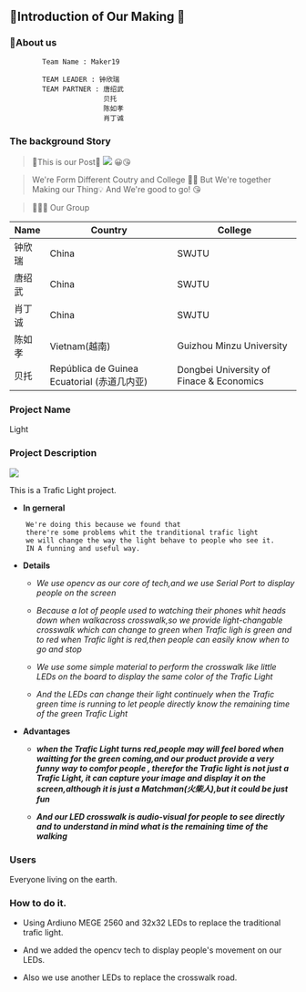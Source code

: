 ## 🧐Introduction of Our Making 🧐
### 👺About us
```vim
        Team Name : Maker19
        
        TEAM LEADER : 钟欣瑞
        TEAM PARTNER : 唐绍武
                       贝托
                       陈如孝
                       肖丁诚

```


### The background Story
>🎨This is our Post🎨
![](http://a2.qpic.cn/psb?/V13beCG51KYd1k/t9zgvEwbHiGmoz.O9ibYSvf7YjmsstVfGZSykuQjQTU!/b/dMUAAAAAAAAA&ek=1&kp=1&pt=0&bo=HAtABsAP3AgRGWQ!&tl=3&vuin=2536914044&tm=1563591600&sce=60-2-2&rf=viewer_4)
>😀😘

>We're Form Different Coutry and College 🚩🏁
  But We're together Making our Thing💡
  And We're good to go! 😘

>👨‍👦‍👦  Our Group

|Name | Country | College|
|-- | -- | -- |
|钟欣瑞 | China | SWJTU|
|唐绍武 | China | SWJTU|
|肖丁诚 | China | SWJTU|
|陈如孝 | Vietnam(越南) | Guizhou Minzu University|
|贝托 |  República de Guinea Ecuatorial (赤道几内亚) | Dongbei University of Finace & Economics|

### Project Name
 Light

### Project Description

![](https://github.com/Zxrcoming/Maker19/blob/master/Picture/1.gif)

This is a Trafic Light project.
- **In gerneral**
```vim
    We're doing this because we found that
    there're some problems whit the tranditional trafic light
    we will change the way the light behave to people who see it.
    IN A funning and useful way.
```

- **Details**

  - *We use opencv as our core of tech,and we use Serial Port to display people on the screen*

  - *Because a lot of people used to watching their phones whit heads down when walkacross crosswalk,so we provide light-changable crosswalk which can change to green when Trafic ligh is green and to red when Trafic light is red,then people can easily know when to go and stop*

  - *We use some simple material to perform the crosswalk like little LEDs on the board to display the same color of the Trafic Light*

  - *And the LEDs can change their light continuely when the Trafic green time is running to let people directly know the remaining time of the green Trafic Light*

- **Advantages**
  - ***when the Trafic Light turns red,people may will feel bored when waitting for the green coming,and our product provide a very funny way to comfor people , therefor the Trafic light is not just a Trafic Light, it can capture your image and display it on the screen,although it is just a Matchman(火柴人),but it could be just fun***

  - ***And our LED crosswalk is audio-visual for people to see directly and to understand in mind what is the remaining time of the walking***



### Users
Everyone living on the earth.

### How to do it.


  - Using Ardiuno MEGE 2560 and 32x32 LEDs to replace the traditional trafic light.

  - And we added the opencv tech to display people's movement on our LEDs.

  - Also  we use another LEDs to replace the crosswalk road.
   
